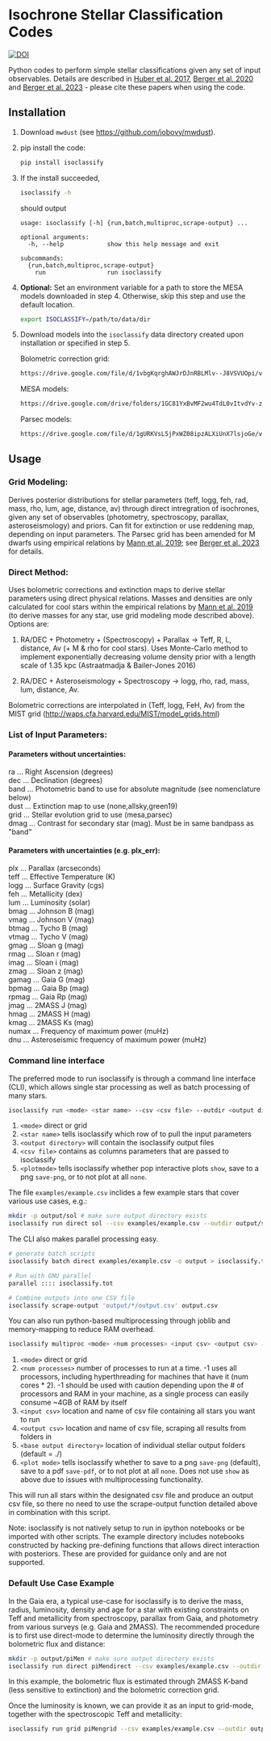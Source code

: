 # Isochrone Stellar Classification Codes

[![DOI](https://zenodo.org/badge/DOI/10.5281/zenodo.573372.svg)](https://doi.org/10.5281/zenodo.573372)

Python codes to perform simple stellar classifications given any set of input observables. Details are described in [Huber et al. 2017](http://adsabs.harvard.edu/abs/2017ApJ...844..102H), [Berger et al. 2020](https://ui.adsabs.harvard.edu/abs/2020arXiv200107737B/abstract) and [Berger et al. 2023](https://ui.adsabs.harvard.edu/abs/2023arXiv230111338B/abstract) - please cite these papers when using the code.

## Installation

1. Download `mwdust` (see https://github.com/jobovy/mwdust).

2. pip install the code:
    ```bash
    pip install isoclassify
    ```
    
4. If the install succeeded,

    ```bash
    isoclassify -h
    ```

    should output

    ```none
    usage: isoclassify [-h] {run,batch,multiproc,scrape-output} ...

    optional arguments:
      -h, --help            show this help message and exit

    subcommands:
      {run,batch,multiproc,scrape-output}
        run                 run isoclassify
    ```

5. **Optional:** Set an environment variable for a path to store the MESA models downloaded in step 4. Otherwise, skip this step and use the default location.

    ```bash
    export ISOCLASSIFY=/path/to/data/dir
    ```

6. Download models into the `isoclassify` data directory created upon installation or specified in step 5.

   Bolometric correction grid:
   ```bash
   https://drive.google.com/file/d/1vbgKqrghAWJrDJnRBLMlv--J8VSVUOpi/view?usp=sharing
    ```
   MESA models:
    ```bash
   https://drive.google.com/drive/folders/1GC81YxBvMF2wu4TdL0vItvdYv-zsaLI1?usp=sharing
    ```
   Parsec models:
   ```bash
   https://drive.google.com/file/d/1gURKVsL5jPxWZ08ipzALXiUnX7lsjoGe/view?usp=sharing
   ```


## Usage

### Grid Modeling:

Derives posterior distributions for stellar parameters (teff, logg, feh, rad, mass, rho, lum, age, distance, av) through direct intregration of isochrones, given any set of observables (photometry, spectroscopy, parallax, asteroseismology) and priors. Can fit for extinction or use reddening map, depending on input parameters. The Parsec grid has been amended for M dwarfs using empirical relations by [Mann et al. 2019](https://ui.adsabs.harvard.edu/abs/2019ApJ...871...63M/abstract); see [Berger et al. 2023](https://ui.adsabs.harvard.edu/abs/2023arXiv230111338B/abstract) for details. <br />


### Direct Method:

Uses bolometric corrections and extinction maps to derive stellar parameters using direct physical relations. Masses and densities are only calculated for cool stars within the empirical relations by [Mann et al. 2019](https://ui.adsabs.harvard.edu/abs/2019ApJ...871...63M/abstract) (to derive masses for any star, use grid modeling mode described above). Options are: <br />

1.  RA/DEC + Photometry + (Spectroscopy) + Parallax -> Teff, R, L, distance, Av (+ M & rho for cool stars). Uses Monte-Carlo method to implement exponentially decreasing volume density prior with a length scale of 1.35 kpc (Astraatmadja & Bailer-Jones 2016)

1. RA/DEC + Asteroseismology + Spectroscopy -> logg, rho, rad, mass, lum, distance, Av. 

Bolometric corrections are interpolated in (Teff, logg, FeH, Av) from the MIST grid (http://waps.cfa.harvard.edu/MIST/model_grids.html)


### List of Input Parameters:

#### Parameters without uncertainties: 
ra    ... Right Ascension (degrees) <br />
dec   ... Declination (degrees) <br />
band  ... Photometric band to use for absolute magnitude (see nomenclature below) <br />
dust  ... Extinction map to use (none,allsky,green19) <br />
grid  ... Stellar evolution grid to use (mesa,parsec) <br />
dmag  ... Contrast for secondary star (mag). Must be in same bandpass as "band" <br />

#### Parameters with uncertainties (e.g. plx_err): 
plx   ... Parallax (arcseconds) <br />
teff  ... Effective Temperature (K) <br />
logg  ... Surface Gravity (cgs) <br />
feh   ... Metallicity (dex) <br />
lum   ... Luminosity (solar) <br />
bmag  ... Johnson B (mag) <br />
vmag  ... Johnson V (mag) <br />
btmag ... Tycho B (mag) <br />
vtmag ... Tycho V (mag) <br />
gmag  ... Sloan g (mag) <br />
rmag  ... Sloan r (mag) <br />
imag  ... Sloan i (mag) <br />
zmag  ... Sloan z (mag) <br />
gamag ... Gaia G (mag) <br />
bpmag ... Gaia Bp (mag) <br />
rpmag ... Gaia Rp (mag) <br />
jmag  ... 2MASS J (mag) <br />
hmag  ... 2MASS H (mag) <br />
kmag  ... 2MASS Ks (mag) <br />
numax ... Frequency of maximum power (muHz) <br />
dnu   ... Asteroseismic frequency of maximum power (muHz) <br />


### Command line interface

The preferred mode to run isoclassify is through a command line interface (CLI), which allows single star processing as well as batch processing of many stars.

```bash
isoclassify run <mode> <star name> --csv <csv file> --outdir <output directory> --plot <plotmode> 
```

1. `<mode>` direct or grid
1. `<star name>` tells isoclassify which row of <csv file> to pull the input parameters
1. `<output directory>` will contain the isoclassify output files
1. `<csv file>` contains as columns parameters that are passed to isoclassify
1. `<plotmode>` tells isoclassify whether pop interactive plots `show`, save to a png `save-png`, or to not plot at all `none`.

The file `examples/example.csv` inclides a few example stars that cover various use cases, e.g.:

```bash
mkdir -p output/sol # make sure output directory exists
isoclassify run direct sol --csv examples/example.csv --outdir output/sol --plot show
```

The CLI also makes parallel processing easy.

```bash
# generate batch scripts
isoclassify batch direct examples/example.csv -o output > isoclassify.tot 

# Run with GNU parallel
parallel :::: isoclassify.tot

# Combine outputs into one CSV file
isoclassify scrape-output 'output/*/output.csv' output.csv
```

You can also run python-based multiprocessing through joblib and memory-mapping to reduce RAM overhead.

```bash
isoclassify multiproc <mode> <num processes> <input csv> <output csv> --baseoutdir <base output directory> --plot <plot mode>
```

1. `<mode>` direct or grid
1. `<num processes>` number of processes to run at a time. -1 uses all processors, including hyperthreading for machines that have it (num cores * 2). -1 should be used with caution depending upon the # of processors and RAM in your machine, as a single process can easily consume ~4GB of RAM by itself
1. `<input csv>` location and name of csv file containing all stars you want to run
1. `<output csv>` location and name of csv file, scraping all results from folders in <base output directory>
1. `<base output directory>` location of individual stellar output folders (default = ./)
1. `<plot mode>` tells isoclassify whether to save to a png `save-png` (default), save to a pdf `save-pdf`, or to not plot at all `none`. Does not use `show` as above due to issues with multiprocessing functionality.

This will run all stars within the designated csv file and produce an output csv file, so there no need to use the scrape-output function detailed above in combination with this script.

Note: isoclassify is not natively setup to run in ipython notebooks or be imported with other scripts. The example directory includes notebooks constructed by hacking  pre-defining functions that allows direct interaction with posteriors. These are provided for guidance only and are not supported.


### Default Use Case Example

In the Gaia era, a typical use-case for isoclassify is to derive the mass, radius, luminosity, density and age for a star with existing constraints on Teff and metallicity from spectroscopy, parallax from Gaia, and photometry from various surveys (e.g. Gaia and 2MASS). The recommended procedure is to first use direct-mode to determine the luminosity directly through the bolometric flux and distance:

```bash
mkdir -p output/piMen # make sure output directory exists
isoclassify run direct piMendirect --csv examples/example.csv --outdir output/piMendirect --plot show
```
In this example, the bolometric flux is estimated through 2MASS K-band (less sensitive to extinction) and the bolometric correction grid. 

Once the luminosity is known, we can provide it as an input to grid-mode, together with the spectroscopic Teff and metallicity:
```bash
isoclassify run grid piMengrid --csv examples/example.csv --outdir output/piMengrid --plot show
```
